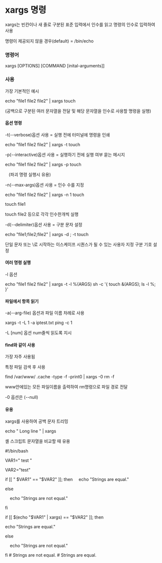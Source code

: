 # xargs 명령

xargs는 빈칸이나 새 줄로 구분된 표준 입력에서 인수를 읽고 명령의 인수로 입력하여 사용

명령이 제공되지 않을 경우(default) = /bin/echo



### 명령어

xargs [OPTIONS] [COMMAND [inital-arguments]]



### 사용

가장 기본적인 예시

echo "file1 file2 file2" | xargs touch

(공백으로 구분된 여러 문자열을 전달 및 해당 문자열을 인수로 사용할 명령을 실행)



#### 옵션 명령

-t(--verbose)옵션 사용 = 실행 전에 터미널에 명령을 인쇄

echo "file1 file2 file2" | xargs -t touch



-p(--interactive)옵션 사용 = 실행하기 전에 실행 여부 묻는 메시지

echo "file1 file2 file2" | xargs -p touch

   (파괴 명령 실행시 유용)



-n(--max-args)옵션 사용 = 인수 수를 지정

echo "file1 file2 file2" | xargs -n 1 touch

touch file1

touch file2 등으로 각각 인수한개씩 실행



-d(--delimiter)옵션 사용 = 구분 문자 설정

echo "file1;file2;file2" | xargs -d \; -t touch

단일 문자 또는 \로 시작하는 이스케이프 시퀀스가 될 수 있는 사용자 지정 구분 기호 설정



#### 여러 명령 실행

-l 옵션

echo "file1 file2 file2" | xargs -t -l %(ARGS) sh -c '{ touch &(ARGS); ls -l %; }'



#### 파일에서 항목 읽기

-a(--arg-file) 옵션과 파일 이름 차례로 사용

xargs -t -L 1 -a iptest.txt ping -c 1

-L [num] 옵션 num줄씩 읽도록 지시



#### find와 같이 사용

가장 자주 사용됨

특정 파일 검색 후 사용

find /var/www/ .cache -type -f -print0 | xargs -0 rm -f

www안에있는 모든 파일이름을 출력하여 rm명령으로 파일 경로 전달

-0 옵션은 (--null)



#### 유용

xargs를 사용하여 공백 문자 트리밍



echo "          Long line            " | xargs



셸 스크립트 문자열을 비교할 때 유용



#!/bin/bash 



VAR1="  test  " 

VAR2="test" 

if [[ "  $VAR1" == "$VAR2" ]]; then
     echo "Strings are equal." 

else 

    echo "Strings are not equal." 

fi 



if [[ $(echo "$VAR1" | xargs) == "$VAR2" ]]; then

 echo "Strings are equal." 

else 

    echo "Strings are not equal." 

fi # Strings are not equal. # Strings are equal.


